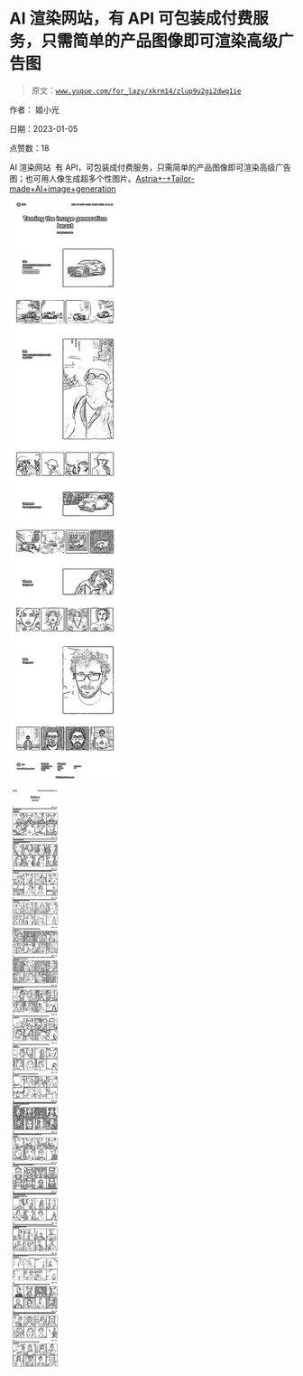 # AI 渲染网站，有 API 可包装成付费服务，只需简单的产品图像即可渲染高级广告图

> 原文：[`www.yuque.com/for_lazy/xkrm14/zlup9u2gi2dwq1ie`](https://www.yuque.com/for_lazy/xkrm14/zlup9u2gi2dwq1ie)



作者： 姬小光 

日期：2023-01-05 

点赞数：18 

AI 渲染网站  有 API，可包装成付费服务，只需简单的产品图像即可渲染高级广告图；也可用人像生成超多个性图片。[Astria+-+Tailor-made+AI+image+generation](https://www.strmr.com/) 

![](img/09dbd0ea16ca9d7e494a8e963f8dcc5b.png) 

![](img/228b6803d0103d45f4fcf948af5bb445.png) 

